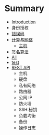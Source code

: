 # Summary

* [Introduction](README.md)
* 身份授权
* [错误码](error_code.md)
* [计算与网络](ji_suan_yu_wang_luo.md)
   * [主机](zhu_ji.md)
* [签名算法](chapter1.md)
* [All](all.md)
* [test](test.md)
* [REST API](rest_api.md)
   * 主机
   * 硬盘
   * 私有网络
   * 路由器
   * 公网 IP
   * 防火墙
   * SSH 秘钥
   * 负载均衡
   * 备份
   * 操作日志

